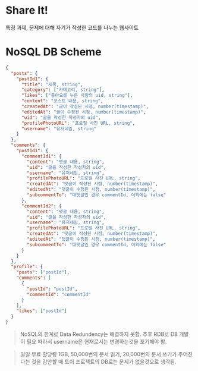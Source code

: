 # Share It!

특정 과제, 문제에 대해 자기가 작성한 코드를 나누는 웹사이트

# NoSQL DB Scheme

```json
{
  "posts": {
    "postId1": {
      "title": "제목, string",
      "category": ["카테고리, string"],
      "likes": ["좋아요를 누른 사람의 uid, string"],
      "content": "포스트 내용, string",
      "createdAt": "글이 작성된 시점, number(timestamp)",
      "editedAt": "글이 수정된 시점, number(timestamp)",
      "uid": "글을 작성한 작성자의 uid",
      "profilePhotoURL": "프로필 사진 URL, string",
      "username": "유저네임, string"
    }
  },
  "comments": {
    "postId1": {
      "commentId1": {
        "content": "댓글 내용, string",
        "uid": "글을 작성한 작성자의 uid",
        "username": "유저네임, string",
        "profilePhotoURL": "프로필 사진 URL, string",
        "createdAt": "댓글이 작성된 시점, number(timestamp)",
        "editedAt": "댓글이 수정된 시점, number(timestamp)",
        "subcommentTo": "대댓글인 경우 commentId, 이외에는 false"
      },
      "commentId2": {
        "content": "댓글 내용, string",
        "uid": "글을 작성한 작성자의 uid",
        "username": "유저네임, string",
        "profilePhotoURL": "프로필 사진 URL, string",
        "createdAt": "댓글이 작성된 시점, number(timestamp)",
        "editedAt": "댓글이 수정된 시점, number(timestamp)",
        "subcommentTo": "대댓글인 경우 commentId, 이외에는 false"
      }
    }
  },
  "profile": {
    "posts": ["postId"],
    "comments": [
      {
        "postId": "postId",
        "commentId": "commentId"
      }
    ],
    "likes": ["postId"]
  }
}
```

> NoSQL의 한계로 Data Redundency는 해결하지 못함. 추후 RDB로 DB 개발이 필요
> 따라서 username은 현재로서는 변경하는것을 포기해야 함.

> 일일 무료 할당량 1GB, 50,000번의 문서 읽기, 20,000번의 문서 쓰기가 주어진다는 것을 감안할 때 토이 프로젝트의 DB로는 문제가 없을것으로 생각됨.
